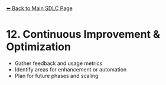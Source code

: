 [⬅️ Back to Main SDLC Page](data_platform_sdlc.md)

# 12. Continuous Improvement & Optimization
- Gather feedback and usage metrics
- Identify areas for enhancement or automation
- Plan for future phases and scaling